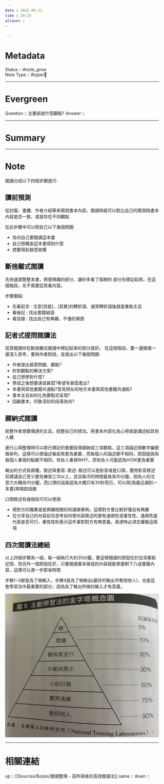 ```yaml
---
date : 2022-09-12
time : 20:15
aliases :
- 

---
```


# Metadata
Status :: #note_grow <br>
Note Type :: #type/📘 <br>

---
# Evergreen
Question :: 主要訴說什麼觀點?
Answer :: 


---

# Summary


---

# Note
閱讀分成以下四個步驟進行:

## 讀前預測
從封面、書腰、作者介紹等來預測書本內容，閱讀時就可以對比自己的猜測與書本內容是否一致，或是存在不同觀點

在此步驟中可以問自己以下幾個問題:
- 為何自己要閱讀這本書
- 自己想藉由這本書得到什麼
- 想要得到甚麼收穫

## 斷捨離式閱讀
先快速瀏覽整本書，將感興趣的部分、讓你多看了兩眼的 部分先標記起來。在這個階段，先不需要認真看內容。

步驟重點:
- 先看前言 : 注意[但是]、[其實]的轉折語、通常轉折語後就是重點主旨
- 看後記 : 找出書籍結語
- 看目錄 : 找出自己有興趣、不懂的章節

## 記者式提問閱讀法
認真閱讀你在斷捨離式閱讀中標記起來的部分就好。 在這個階段，要一邊閱讀一邊深入思考，要與作者對話，並提出以下幾個問題:
- 作者提出甚麼問題、觀點?
- 針對觀點的解決方案?
- 自己想學到什麼?
- 學成之後想要達成甚麼?希望有甚麼產出?
- 本書與其他書籍共通點?意見相左的地方本書與其他書籍共通點?
- 書本主旨如何化為要點式呈現?
- 回顧書本，印象深刻的段落為何?

## 歸納式閱讀
統整作者想要傳達的主旨，統整自己的想法，將書本內容化為心得或是講述給其他人聽

進行心得整理時可以將已標記的重要段落歸納成三項要點，這三項論述用數字編號做排列，這樣可以使論述看起來更為重要，而每個人的論述都不相同，原因是因為每個人重視的點都不相同，有些人重視WHY，而有些人可能認為HOW更為重要

輸出的方式有兩種，敘述與書寫:
敘述: 敘述可以是影音或是口頭，要用影音敘述前建議自己至少要先練習三次以上，並且每次的時間最長為10分鐘，因為人的注意力大概為10分鐘，而口頭的話我認為大概只有30秒而已，可以用[我最近讀到一本書]來開啟話題

口頭敘述有幾個技巧可以使用:
- 用對方的職業或是興趣相關的知識做舉例，這樣對方會比較好懂且有興趣
- 在分享自己的內容前先思考如何使內容敘述的更有通用性或重性性，通用性是代表是否可行，重性性則表示這件事對對方有無意義，表達時必須去權衡這兩項

## 四次閱讀法總結
以上四個步驟為一組，每一組執行大約30分鐘，要這樣閱讀的原因在於加深重點記憶，而另外一個原因在於，只要閱讀書本兩成的內容就能掌握剩下八成書籍內容，這樣可以進一步節省時間

步驟1~3都是為了做輸入，步驟4是為了做輸出(最好的輸出市教授他人)，也是這套學習法中最重要的部分，因為為了輸出所做的輸入才有意義，

![](Extras/Media/image/S__9109516.jpg)

---

# 相關連結

up :: [[Sources/Books/閱讀整理 - 高所得者的高效閱讀法]]
same :: 
down :: 


